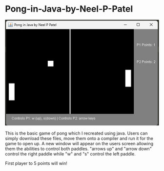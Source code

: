 # Pong-in-Java-by-Neel-P-Patel
![Alt text](image.png)

This is the basic game of pong which I recreated using java.
Users can simply download these files, move them onto a compiler and run it for the game to open up.
A new window will appear on the users screen allowing them the abilities to control both paddles.
"arrows up" and "arrow down" control the right paddle while
"w" and "s" control the left paddle.

First player to 5 points will win!



